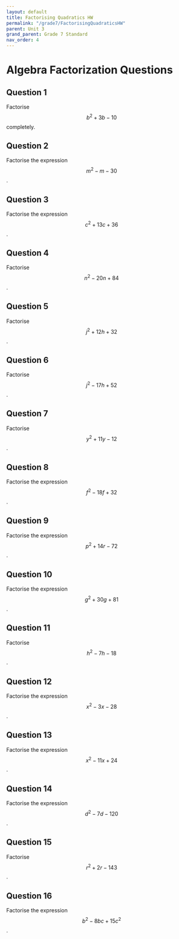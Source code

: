 ```yaml
---
layout: default
title: Factorising Quadratics HW
permalink: "/grade7/FactorisingQuadraticsHW"
parent: Unit 3
grand_parent: Grade 7 Standard
nav_order: 4
---
```

# Algebra Factorization Questions

## Question 1
Factorise $$ b^2 + 3b - 10 $$ completely.

## Question 2
Factorise the expression $$ m^2 - m - 30 $$.

## Question 3
Factorise the expression $$ c^2 + 13c + 36 $$.

## Question 4
Factorise $$ n^2 - 20n + 84 $$.

## Question 5
Factorise $$ j^2 + 12h + 32 $$.

## Question 6
Factorise $$ j^2 - 17h + 52 $$.

## Question 7
Factorise $$ y^2 + 11y - 12 $$.

## Question 8
Factorise the expression $$ f^2 - 18f + 32 $$.

## Question 9
Factorise the expression $$ p^2 + 14r - 72 $$.

## Question 10
Factorise the expression $$ g^2 + 30g + 81 $$.

## Question 11
Factorise $$ h^2 - 7h - 18 $$.

## Question 12
Factorise the expression $$ x^2 - 3x - 28 $$.

## Question 13
Factorise the expression $$ x^2 - 11x + 24 $$.

## Question 14
Factorise the expression $$ d^2 - 7d - 120 $$.

## Question 15
Factorise $$ r^2 + 2r - 143 $$.

## Question 16
Factorise the expression $$ b^2 - 8bc + 15c^2 $$.
